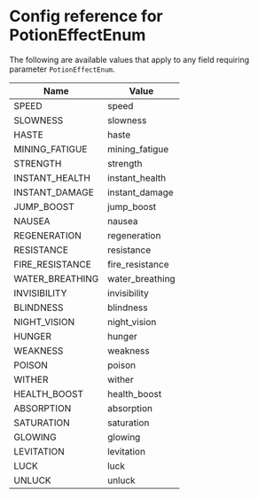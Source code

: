 # Config reference for PotionEffectEnum

The following are available values that apply to any field requiring parameter `PotionEffectEnum`.

| Name            | Value           |
|-----------------|-----------------|
| SPEED           | speed           |
| SLOWNESS        | slowness        |
| HASTE           | haste           |
| MINING_FATIGUE  | mining_fatigue  |
| STRENGTH        | strength        |
| INSTANT_HEALTH  | instant_health  |
| INSTANT_DAMAGE  | instant_damage  | 
| JUMP_BOOST      | jump_boost      |
| NAUSEA          | nausea          |
| REGENERATION    | regeneration    |
| RESISTANCE      | resistance      |
| FIRE_RESISTANCE | fire_resistance |
| WATER_BREATHING | water_breathing |
| INVISIBILITY    | invisibility    |
| BLINDNESS       | blindness       |
| NIGHT_VISION    | night_vision    |
| HUNGER          | hunger          |
| WEAKNESS        | weakness        |
| POISON          | poison          |
| WITHER          | wither          |
| HEALTH_BOOST    | health_boost    |
| ABSORPTION      | absorption      |
| SATURATION      | saturation      |
| GLOWING         | glowing         |
| LEVITATION      | levitation      |
| LUCK            | luck            |
| UNLUCK          | unluck          |